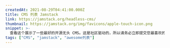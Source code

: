 ```yaml
---
createdAt: 2021-08-29T04:41:00.000Z
title: CMS 列表 Jamstack
link: https://jamstack.org/headless-cms/
thumbnail: https://jamstack.org/img/favicons/apple-touch-icon.png
snippet: >-
  查看这个展示了一些最好的开源无头 CMS。这是社区驱动的，所以请务必立即提交您最喜欢的 CMS！
tags: ["CMS", "jamstack", "awesome列表"]
---
```

